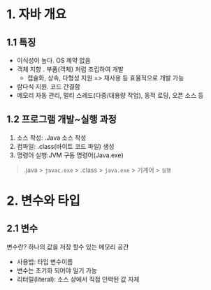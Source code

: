 # 1. 자바 개요

## 1.1 특징

* 이식성이 높다.  OS 제약 없음
* 객체 지향 . 부품(객체) 처럼 조립하여 개발
  *  캡슐화, 상속, 다형성 지원 => 재사용 등 효율적으로 개발 가능
* 람다식 지원. 코드 간결함
* 메모리 자동 관리, 멀티 스레드(다중/대용량 작업), 동적 로딩, 오픈 소스 등



## 1.2 프로그램 개발~실행 과정

1. 소스 작성: .Java 소스 작성
2. 컴파일: .class(바이트 코드 파일) 생성
3. 명령어 실행:JVM 구동 명령어(Java.exe)

>.java > `javac.exe` > .class > `java.exe` > 기계어 > `실행`  



# 2. 변수와 타입

## 2.1 변수

변수란? 하나의 값을 저장 할수 있는 메모리 공간

* 사용법: 타입 변수이름
* 변수는 초기화 되어야 일기 가능
* 리터럴(literal): 소스 상에서 직접 인력된 값 자체



